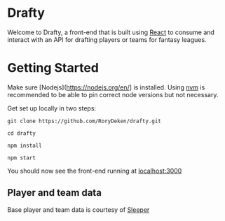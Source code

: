 # Drafty

Welcome to Drafty, a front-end that is built using [React](https://reactjs.org/) to consume and interact with an API for drafting players or teams for fantasy leagues.
 

# Getting Started

Make sure [Nodejs](https://nodejs.org/en/] is installed. Using [nvm](https://github.com/nvm-sh/nvm) is recommended to be able to pin correct node versions but not necessary.

Get set up locally in two steps:

```git clone https://github.com/RoryDeken/drafty.git```

```cd drafty```

```npm install```

```npm start```

You should now see the front-end running at [localhost:3000](http://localhost:3000/)

## Player and team data
Base player and team data is courtesy of [Sleeper](https://docs.sleeper.com/)
